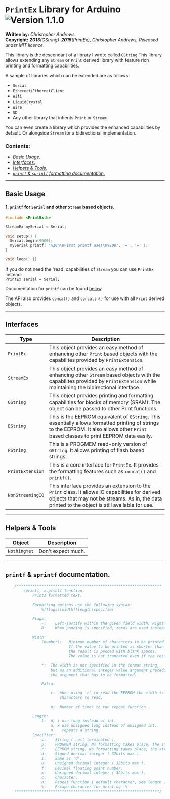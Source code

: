 # `PrintEx` Library for Arduino ![Version 1.1.0](https://img.shields.io/badge/Version-1.1.0-blue.svg)

**Written by:** *Christopher Andrews*.  
**Copyright:** _**2013**_*(GString)*-_**2015**_*(PrintEx)*, *Christopher Andrews, Released under MIT licence*.

This library is the descendant of a library I wrote called `GString`
This library allows extending any `Stream` or `Print` derived library with feature rich printing and formatting capabilities.

A sample of libraries which can be extended are as follows:
- `Serial`
- `Ethernet`/`EthernetClient`
- `Wifi`
- `LiquidCrystal`
- `Wire`
- `SD`
- Any other library that inherits `Print` or `Stream`. 

You can even create a library which provides the enhanced capabilities by default. Or alongside `Stream` for a bidirectional implementation.


### Contents:
- [*Basic Usage.*](#basic-usage)
- [*Interfaces.*](#interfaces)
- [*Helpers & Tools.*](#helpers--tools)
- [*`printf` & `sprintf` formatting documentation.*](#printf--sprintf-documentation)

---
## Basic Usage

#### 1. `printf` for `Serial` and other `Stream` based objects.

```C++
#include <PrintEx.h>

StreamEx mySerial = Serial;

void setup() {
  Serial.begin(9600);
  mySerial.printf( "%20n\nFirst printf use!\n%20n", '=', '=' );
}

void loop() {}
```

If you do not need the 'read' capabilities of `Stream` you can use `PrintEx` instead:  
`PrintEx serial = Serial;`

Documentation for `printf` can be found [below](#printf--sprintf-documentation).

The API also provides `concat()` and `concatln()` for use with all `Print` derived objects.

---

## Interfaces
Type  | Description
------------- | -------------
`PrintEx`  | This object provides an easy method of enhancing other `Print` based objects with the capabilites provided by `PrintExtension`.
`StreamEx`  | This object provides an easy method of enhancing other `Stream` based objects with the capabilites provided by `PrintExtension` while maintaining the bidirectional interface.
`GString`  | This object provides printing and formatting capabilities for blocks of memory (SRAM). The object can be passed to other Print functions.
`EString`  | This is the EEPROM equivalent of `GString`. This essentially allows formatted printing of strings to the EEPROM. It also allows other `Print` based classes to print EEPROM data easily.
`PString`  | This is a PROGMEM read-only version of `GString`. It allows printing of flash based strings.
`PrintExtension`  | This is a core interface for `PrintEx`. It provides the formatting features such as `concat()` and `printf()`.
`NonStreamingIO`  | This interface provides an extension to the `Print` class. It allows IO capabilities for derived objects that may not be streams. As in, the data printed to the object is still available for use.
---

## Helpers & Tools

Object  | Description
------------- | -------------
`NothingYet`  | Don't expect much.

---
## `printf` & `sprintf` documentation.

```C++
	/****************************************************************
        sprintf, x.printf function.
            Prints formatted text.

            Formatting options use the following syntax:
                %[flags][width][length]specifier

            Flags:
                -:    Left-justify within the given field width; Right justification is the default.
                0:    When padding is specified, zeros are used instead of spaces.

            Width:
                (number):   Minimum number of characters to be printed.
                            If the value to be printed is shorter than this number,
                            the result is padded with blank spaces.
                            The value is not truncated even if the result is larger.

                *:  The width is not specified in the format string,
                    but as an additional integer value argument preceding
                    the argument that has to be formatted.

                Extra:

                    r:  When using 'r' to read the EEPROM the width is the number of
                        characters to read.

                    n:  Number of times to run repeat function.

            Length:
                l:  d, i use long instead of int.
                    u, x use unsigned long instead of unsigned int.
                    n    repeats a string.
            Specifier:
                s:    String ( null terminated ).
                p:    PROGMEM string. No formatting takes place, the string is printed directly.
                r:    EEPROM string. No formatting takes place, the string is printed directly.
                d:    Signed decimal integer ( 32bits max ).
                i:    Same as 'd'.
                u:    Unsigned decimal integer ( 32bits max ).
                f:    Decimal floating point number.
                x:    Unsigned decimal integer ( 32bits max ).
                c:    Character.
                n:    Repeat function ( default character, see length ).
                %:    Escape character for printing '%'
    ****************************************************************/
```
